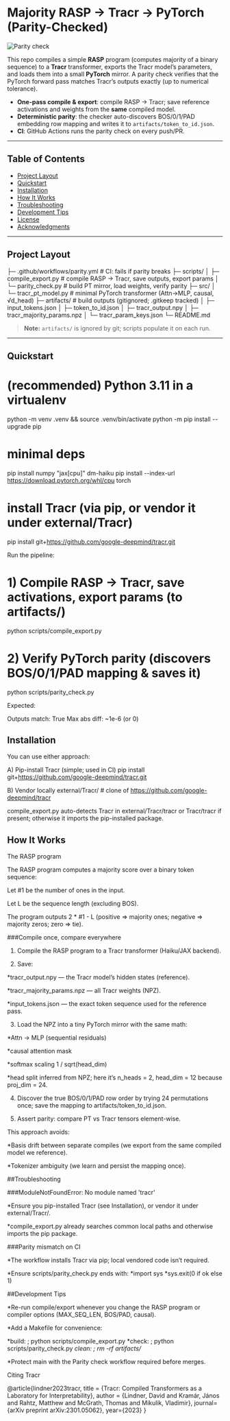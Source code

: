 # Majority RASP → Tracr → PyTorch (Parity-Checked)

![Parity check](https://github.com/DhruvParashar246/Majority-RASP-Program/actions/workflows/parity.yml/badge.svg)

This repo compiles a simple **RASP** program (computes majority of a binary sequence) to a **Tracr** transformer, exports the Tracr model’s parameters, and loads them into a small **PyTorch** mirror. A parity check verifies that the PyTorch forward pass matches Tracr’s outputs exactly (up to numerical tolerance).

- **One-pass compile & export**: compile RASP → Tracr; save reference activations and weights from the **same** compiled model.
- **Deterministic parity**: the checker auto-discovers BOS/0/1/PAD embedding row mapping and writes it to `artifacts/token_to_id.json`.
- **CI**: GitHub Actions runs the parity check on every push/PR.

---

## Table of Contents
- [Project Layout](#project-layout)
- [Quickstart](#quickstart)
- [Installation](#installation)
- [How It Works](#how-it-works)
- [Troubleshooting](#troubleshooting)
- [Development Tips](#development-tips)
- [License](#license)
- [Acknowledgments](#acknowledgments)

---

## Project Layout

├─ .github/workflows/parity.yml # CI: fails if parity breaks
├─ scripts/
│ ├─ compile_export.py # compile RASP → Tracr, save outputs, export params
│ └─ parity_check.py # build PT mirror, load weights, verify parity
├─ src/
│ └─ tracr_pt_model.py # minimal PyTorch transformer (Attn→MLP, causal, √d_head)
├─ artifacts/ # build outputs (gitignored; .gitkeep tracked)
│ ├─ input_tokens.json
│ ├─ token_to_id.json
│ ├─ tracr_output.npy
│ ├─ tracr_majority_params.npz
│ └─ tracr_param_keys.json
└─ README.md


> **Note:** `artifacts/` is ignored by git; scripts populate it on each run.

---

## Quickstart

# (recommended) Python 3.11 in a virtualenv
python -m venv .venv && source .venv/bin/activate
python -m pip install --upgrade pip

# minimal deps
pip install numpy "jax[cpu]" dm-haiku
pip install --index-url https://download.pytorch.org/whl/cpu torch

# install Tracr (via pip, or vendor it under external/Tracr)
pip install git+https://github.com/google-deepmind/tracr.git


Run the pipeline:

# 1) Compile RASP → Tracr, save activations, export params (to artifacts/)
python scripts/compile_export.py

# 2) Verify PyTorch parity (discovers BOS/0/1/PAD mapping & saves it)
python scripts/parity_check.py

Expected:

Outputs match: True
Max abs diff: ~1e-6 (or 0)

## Installation

You can use either approach:

A) Pip-install Tracr (simple; used in CI)
pip install git+https://github.com/google-deepmind/tracr.git

B) Vendor locally
external/Tracr/         # clone of https://github.com/google-deepmind/tracr

compile_export.py auto-detects Tracr in external/Tracr/tracr or Tracr/tracr if present; otherwise it imports the pip-installed package.

## How It Works

The RASP program

The RASP program computes a majority score over a binary token sequence:

Let #1 be the number of ones in the input.

Let L be the sequence length (excluding BOS).

The program outputs 2 * #1 - L (positive ⇒ majority ones; negative ⇒ majority zeros; zero ⇒ tie).

###Compile once, compare everywhere

1. Compile the RASP program to a Tracr transformer (Haiku/JAX backend).

2. Save:

  *tracr_output.npy — the Tracr model’s hidden states (reference).

  *tracr_majority_params.npz — all Tracr weights (NPZ).

  *input_tokens.json — the exact token sequence used for the reference pass.

3. Load the NPZ into a tiny PyTorch mirror with the same math:

  *Attn → MLP (sequential residuals)

  *causal attention mask

  *softmax scaling 1 / sqrt(head_dim)

  *head split inferred from NPZ; here it’s n_heads = 2, head_dim = 12 because proj_dim = 24.

4. Discover the true BOS/0/1/PAD row order by trying 24 permutations once; save the mapping to artifacts/token_to_id.json.

5. Assert parity: compare PT vs Tracr tensors element-wise.

This approach avoids:

*Basis drift between separate compiles (we export from the same compiled model we reference).

*Tokenizer ambiguity (we learn and persist the mapping once).

##Troubleshooting

###ModuleNotFoundError: No module named 'tracr'

*Ensure you pip-installed Tracr (see Installation), or vendor it under external/Tracr/.

*compile_export.py already searches common local paths and otherwise imports the pip package.

###Parity mismatch on CI

*The workflow installs Tracr via pip; local vendored code isn’t required.

*Ensure scripts/parity_check.py ends with: 
  *import sys
  *sys.exit(0 if ok else 1)

##Development Tips

*Re-run compile/export whenever you change the RASP program or compiler options (MAX_SEQ_LEN, BOS/PAD, causal).

*Add a Makefile for convenience:

  *build:  ; python scripts/compile_export.py
  *check:  ; python scripts/parity_check.py
  *clean:  ; rm -rf artifacts/*

*Protect main with the Parity check workflow required before merges.

Citing Tracr

@article{lindner2023tracr,
  title = {Tracr: Compiled Transformers as a Laboratory for Interpretability},
  author = {Lindner, David and Kramár, János and Rahtz, Matthew and McGrath, Thomas and Mikulik, Vladimir},
  journal={arXiv preprint arXiv:2301.05062},
  year={2023}
}
